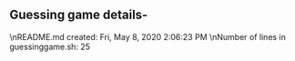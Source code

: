 ## Guessing game details- 
\nREADME.md created: 
Fri, May  8, 2020  2:06:23 PM
\nNumber of lines in guessinggame.sh: 
25
